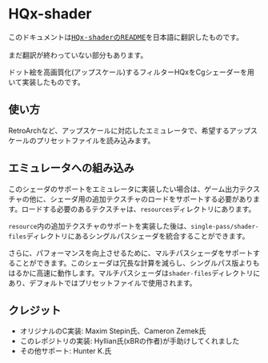 # HQx-shader

<pre>
このドキュメントは<a href="https://github.com/CrossVR/hqx-shader/blob/53540f5f0d985c385dc108b41ab89980f2b214f4/README.md">HQx-shaderのREADME</a>を日本語に翻訳したものです。

まだ翻訳が終わっていない部分もあります。
</pre>

ドット絵を高画質化(アップスケール)するフィルターHQxをCgシェーダーを用いて実装したものです。

## 使い方

RetroArchなど、アップスケールに対応したエミュレータで、希望するアップスケールのプリセットファイルを読み込みます。

## エミュレータへの組み込み

このシェーダのサポートをエミュレータに実装したい場合は、ゲーム出力テクスチャの他に、シェーダ用の追加テクスチャのロードをサポートする必要があります。ロードする必要のあるテクスチャは、`resources`ディレクトリにあります。

`resource`内の追加テクスチャのサポートを実装した後は、`single-pass/shader-files`ディレクトリにあるシングルパスシェーダを統合することができます。

さらに、パフォーマンスを向上させるために、マルチパスシェーダをサポートすることができます。このシェーダは冗長な計算を減らし、シングルパス版よりもはるかに高速に動作します。マルチパスシェーダは`shader-files`ディレクトリにあり、デフォルトではプリセットファイルで使用されます。

## クレジット

- オリジナルのC実装: Maxim Stepin氏、Cameron Zemek氏
- このレポジトリの実装: Hyllian氏(xBRの作者)が手助けしてくれました
- その他サポート: Hunter K.氏

